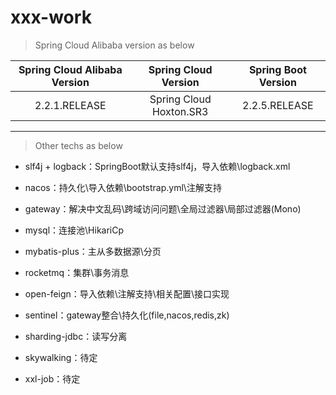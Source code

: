 # xxx-work

> Spring Cloud Alibaba version as below

|  Spring Cloud Alibaba Version  |  Spring Cloud Version  |  Spring Boot Version  |
| :----------------------------: | :--------------------: | :-------------------: |
| 2.2.1.RELEASE                  | Spring Cloud Hoxton.SR3|   2.2.5.RELEASE       |

---

> Other techs as below  

* slf4j + logback：SpringBoot默认支持slf4j，导入依赖\logback.xml
* nacos：持久化\导入依赖\bootstrap.yml\注解支持
* gateway：解决中文乱码\跨域访问问题\全局过滤器\局部过滤器(Mono)
* mysql：连接池\HikariCp
* mybatis-plus：主从多数据源\分页
* rocketmq：集群\事务消息
* open-feign：导入依赖\注解支持\相关配置\接口实现
* sentinel：gateway整合\持久化(file,nacos,redis,zk)
* sharding-jdbc：读写分离

* skywalking：待定
* xxl-job：待定